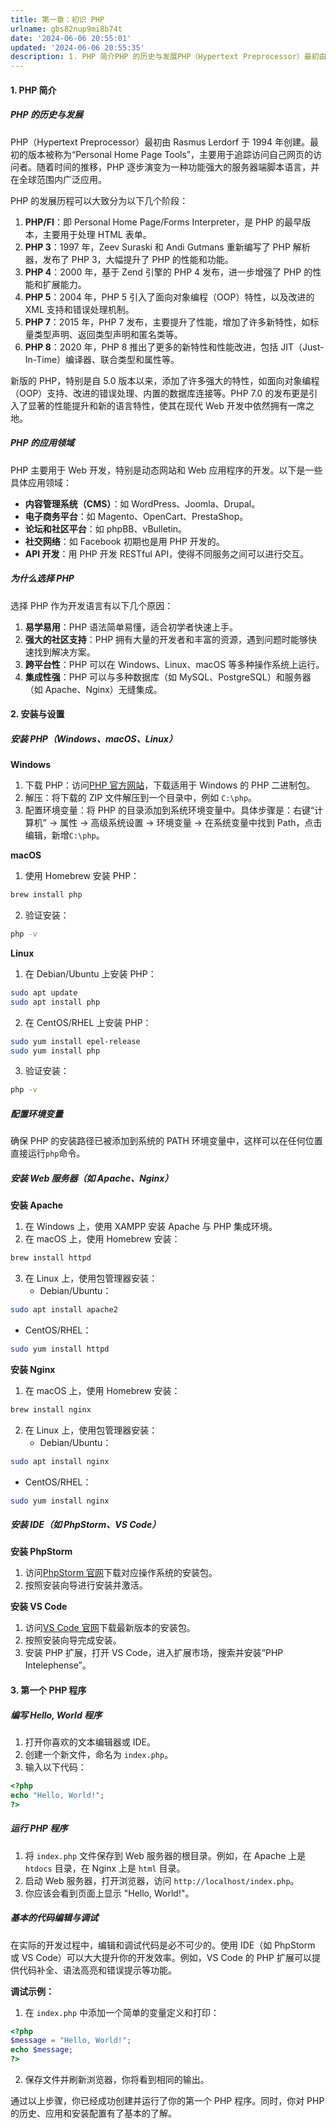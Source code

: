 ```yaml
---
title: 第一章：初识 PHP
urlname: gbs82nup9mi8b74t
date: '2024-06-06 20:55:01'
updated: '2024-06-06 20:55:35'
description: 1. PHP 简介PHP 的历史与发展PHP（Hypertext Preprocessor）最初由 Rasmus Lerdorf 于 1994 年创建。最初的版本被称为“Personal Home Page Tools”，主要用于追踪访问自己网页的访问者。随着时间的推移，PHP 逐步演变为一种...
---
```



#### 1. PHP 简介

##### PHP 的历史与发展

PHP（Hypertext Preprocessor）最初由 Rasmus Lerdorf 于 1994 年创建。最初的版本被称为“Personal Home Page Tools”，主要用于追踪访问自己网页的访问者。随着时间的推移，PHP 逐步演变为一种功能强大的服务器端脚本语言，并在全球范围内广泛应用。

PHP 的发展历程可以大致分为以下几个阶段：

1. **PHP/FI**：即 Personal Home Page/Forms Interpreter，是 PHP 的最早版本，主要用于处理 HTML 表单。
2. **PHP 3**：1997 年，Zeev Suraski 和 Andi Gutmans 重新编写了 PHP 解析器，发布了 PHP 3，大幅提升了 PHP 的性能和功能。
3. **PHP 4**：2000 年，基于 Zend 引擎的 PHP 4 发布，进一步增强了 PHP 的性能和扩展能力。
4. **PHP 5**：2004 年，PHP 5 引入了面向对象编程（OOP）特性，以及改进的 XML 支持和错误处理机制。
5. **PHP 7**：2015 年，PHP 7 发布，主要提升了性能，增加了许多新特性，如标量类型声明、返回类型声明和匿名类等。
6. **PHP 8**：2020 年，PHP 8 推出了更多的新特性和性能改进，包括 JIT（Just-In-Time）编译器、联合类型和属性等。

新版的 PHP，特别是自 5.0 版本以来，添加了许多强大的特性，如面向对象编程（OOP）支持、改进的错误处理、内置的数据库连接等。PHP 7.0 的发布更是引入了显著的性能提升和新的语言特性，使其在现代 Web 开发中依然拥有一席之地。

##### PHP 的应用领域

PHP 主要用于 Web 开发，特别是动态网站和 Web 应用程序的开发。以下是一些具体应用领域：

- **内容管理系统（CMS）**：如 WordPress、Joomla、Drupal。
- **电子商务平台**：如 Magento、OpenCart、PrestaShop。
- **论坛和社区平台**：如 phpBB、vBulletin。
- **社交网络**：如 Facebook 初期也是用 PHP 开发的。
- **API 开发**：用 PHP 开发 RESTful API，使得不同服务之间可以进行交互。

##### 为什么选择 PHP

选择 PHP 作为开发语言有以下几个原因：

1. **易学易用**：PHP 语法简单易懂，适合初学者快速上手。
2. **强大的社区支持**：PHP 拥有大量的开发者和丰富的资源，遇到问题时能够快速找到解决方案。
3. **跨平台性**：PHP 可以在 Windows、Linux、macOS 等多种操作系统上运行。
4. **集成性强**：PHP 可以与多种数据库（如 MySQL、PostgreSQL）和服务器（如 Apache、Nginx）无缝集成。

#### 2. 安装与设置

##### 安装 PHP（Windows、macOS、Linux）

**Windows**

1. 下载 PHP：访问[PHP 官方网站](https://www.php.net/)，下载适用于 Windows 的 PHP 二进制包。
2. 解压：将下载的 ZIP 文件解压到一个目录中，例如 `C:\php`。
3. 配置环境变量：将 PHP 的目录添加到系统环境变量中。具体步骤是：右键“计算机” -> 属性 -> 高级系统设置 -> 环境变量 -> 在系统变量中找到 Path，点击编辑，新增`C:\php`。

**macOS**

1. 使用 Homebrew 安装 PHP：
```bash
brew install php
```
 

2. 验证安装：
```bash
php -v
```
 

**Linux**

1. 在 Debian/Ubuntu 上安装 PHP：
```bash
sudo apt update
sudo apt install php
```
 

2. 在 CentOS/RHEL 上安装 PHP：
```bash
sudo yum install epel-release
sudo yum install php
```
 

3. 验证安装：
```bash
php -v
```
 

##### 配置环境变量

确保 PHP 的安装路径已被添加到系统的 PATH 环境变量中，这样可以在任何位置直接运行`php`命令。

##### 安装 Web 服务器（如 Apache、Nginx）

**安装 Apache**

1. 在 Windows 上，使用 XAMPP 安装 Apache 与 PHP 集成环境。
2. 在 macOS 上，使用 Homebrew 安装：
```bash
brew install httpd
```
 

3. 在 Linux 上，使用包管理器安装： 
   - Debian/Ubuntu：
```bash
sudo apt install apache2
```
 

   - CentOS/RHEL：
```bash
sudo yum install httpd
```
 

**安装 Nginx**

1. 在 macOS 上，使用 Homebrew 安装：
```bash
brew install nginx
```
 

2. 在 Linux 上，使用包管理器安装： 
   - Debian/Ubuntu：
```bash
sudo apt install nginx
```
 

   - CentOS/RHEL：
```bash
sudo yum install nginx
```
 

##### 安装 IDE（如 PhpStorm、VS Code）

**安装 PhpStorm**

1. 访问[PhpStorm 官网](https://www.jetbrains.com/phpstorm/)下载对应操作系统的安装包。
2. 按照安装向导进行安装并激活。

**安装 VS Code**

1. 访问[VS Code 官网](https://code.visualstudio.com/)下载最新版本的安装包。
2. 按照安装向导完成安装。
3. 安装 PHP 扩展，打开 VS Code，进入扩展市场，搜索并安装“PHP Intelephense”。

#### 3. 第一个 PHP 程序

##### 编写 Hello, World 程序

1. 打开你喜欢的文本编辑器或 IDE。
2. 创建一个新文件，命名为 `index.php`。
3. 输入以下代码：
```php
<?php
echo "Hello, World!";
?>
```
 

##### 运行 PHP 程序

1. 将 `index.php` 文件保存到 Web 服务器的根目录。例如，在 Apache 上是 `htdocs` 目录，在 Nginx 上是 `html` 目录。
2. 启动 Web 服务器，打开浏览器，访问 `http://localhost/index.php`。
3. 你应该会看到页面上显示 "Hello, World!"。

##### 基本的代码编辑与调试

在实际的开发过程中，编辑和调试代码是必不可少的。使用 IDE（如 PhpStorm 或 VS Code）可以大大提升你的开发效率。例如，VS Code 的 PHP 扩展可以提供代码补全、语法高亮和错误提示等功能。

**调试示例：**

1. 在 `index.php` 中添加一个简单的变量定义和打印：
```php
<?php
$message = "Hello, World!";
echo $message;
?>
```
 

2. 保存文件并刷新浏览器，你将看到相同的输出。

通过以上步骤，你已经成功创建并运行了你的第一个 PHP 程序。同时，你对 PHP 的历史、应用和安装配置有了基本的了解。

